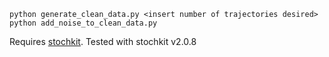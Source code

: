 ```
python generate_clean_data.py <insert number of trajectories desired>
python add_noise_to_clean_data.py
```

Requires [stochkit](http://engineering.ucsb.edu/~cse/StochKit/).
Tested with stochkit v2.0.8
